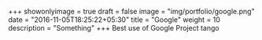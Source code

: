 +++
showonlyimage = true
draft = false
image = "img/portfolio/google.png"
date = "2016-11-05T18:25:22+05:30"
title = "Google"
weight = 10
description = "Something"
+++
Best use of Google Project tango
